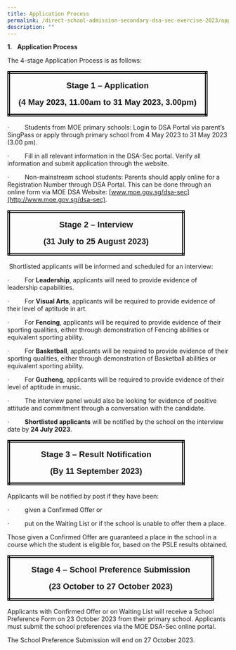 ```yaml
---
title: Application Process
permalink: /direct-school-admission-secondary-dsa-sec-exercise-2023/application-process/
description: ""
---
```

**1.**&nbsp;&nbsp; **Application Process**

The 4-stage Application Process is as follows:

<table class="MsoNormalTable" border="1" cellspacing="0" cellpadding="0" style="border-collapse:collapse;border:none;mso-border-alt:double windowtext 4.5pt;
 mso-yfti-tbllook:1184;mso-padding-alt:0cm 5.4pt 0cm 5.4pt"><tbody><tr style="mso-yfti-irow:0;mso-yfti-firstrow:yes;mso-yfti-lastrow:yes"><td width="430" valign="top" style="width:322.4pt;border:double windowtext 4.5pt;
  padding:0cm 5.4pt 0cm 5.4pt"><p class="MsoNormal" align="center" style="text-align:center"><b style="mso-bidi-font-weight:normal"><span lang="EN-SG" style="font-size:14.0pt;
  line-height:115%;font-family:&quot;Source Sans Pro&quot;,sans-serif;mso-bidi-font-family:
  Arial">Stage 1 – Application</span></b></p><p class="MsoNormal" align="center" style="text-align:center"><b style="mso-bidi-font-weight:normal"><span lang="EN-SG" style="font-size:14.0pt;
  line-height:115%;font-family:&quot;Source Sans Pro&quot;,sans-serif;mso-bidi-font-family:
  Arial">(4 May 2023, 11.00am to 31 May 2023, 3.00pm)</span></b><b style="mso-bidi-font-weight:normal"><span lang="EN-SG" style="font-size:12.0pt;
  line-height:115%;font-family:&quot;Source Sans Pro&quot;,sans-serif;mso-bidi-font-family:
  Arial"></span></b></p></td></tr></tbody></table>

·&nbsp;&nbsp;&nbsp;&nbsp;&nbsp;&nbsp;&nbsp;&nbsp; Students from MOE primary schools: Login to DSA Portal via parent’s SingPass or apply through primary school from 4 May 2023 to 31 May 2023 (3.00 pm).

·&nbsp;&nbsp;&nbsp;&nbsp;&nbsp;&nbsp;&nbsp;&nbsp; Fill in all relevant information in the DSA-Sec portal. Verify all information and submit application through the website.

·&nbsp;&nbsp;&nbsp;&nbsp;&nbsp;&nbsp;&nbsp;&nbsp; Non-mainstream school students: Parents should apply online for a Registration Number through DSA Portal. This can be done through an online form via MOE DSA Website: [www.moe.gov.sg/dsa-sec](http://www.moe.gov.sg/dsa-sec).

<table class="MsoNormalTable" border="1" cellspacing="0" cellpadding="0" style="border-collapse:collapse;border:none;mso-border-alt:double windowtext 4.5pt;
 mso-yfti-tbllook:1184;mso-padding-alt:0cm 5.4pt 0cm 5.4pt"><tbody><tr style="mso-yfti-irow:0;mso-yfti-firstrow:yes;mso-yfti-lastrow:yes"><td width="378" valign="top" style="width:10.0cm;border:double windowtext 4.5pt;
  padding:0cm 5.4pt 0cm 5.4pt"><p class="MsoNormal" align="center" style="text-align:center"><b style="mso-bidi-font-weight:normal"><span lang="EN-SG" style="font-size:14.0pt;
  line-height:115%;font-family:&quot;Source Sans Pro&quot;,sans-serif;mso-bidi-font-family:
  Arial">Stage 2 – Interview</span></b></p><p class="MsoNormal" align="center" style="text-align:center"><b style="mso-bidi-font-weight:normal"><span lang="EN-SG" style="font-size:14.0pt;
  line-height:115%;font-family:&quot;Source Sans Pro&quot;,sans-serif;mso-bidi-font-family:
  Arial">(31 July to 25 August 2023)</span></b><b style="mso-bidi-font-weight:
  normal"><span lang="EN-SG" style="font-size:12.0pt;line-height:115%;font-family:
  &quot;Source Sans Pro&quot;,sans-serif;mso-bidi-font-family:Arial"></span></b></p></td></tr></tbody></table>

&nbsp;Shortlisted applicants will be informed and scheduled for an interview:

·&nbsp;&nbsp;&nbsp;&nbsp;&nbsp;&nbsp;&nbsp;&nbsp; For **Leadership**, applicants will need to provide evidence of leadership capabilities.

·&nbsp;&nbsp;&nbsp;&nbsp;&nbsp;&nbsp;&nbsp;&nbsp; For **Visual Arts**, applicants will be required to provide evidence of their level of aptitude in art.

·&nbsp;&nbsp;&nbsp;&nbsp;&nbsp;&nbsp;&nbsp;&nbsp; For **Fencing**, applicants will be required to provide evidence of their sporting qualities, either through demonstration of Fencing abilities or equivalent sporting ability.

·&nbsp;&nbsp;&nbsp;&nbsp;&nbsp;&nbsp;&nbsp;&nbsp; For **Basketball**, applicants will be required to provide evidence of their sporting qualities, either through demonstration of Basketball abilities or equivalent sporting ability.

·&nbsp;&nbsp;&nbsp;&nbsp;&nbsp;&nbsp;&nbsp;&nbsp; For **Guzheng**, applicants will be required to provide evidence of their level of aptitude in music.

·&nbsp;&nbsp;&nbsp;&nbsp;&nbsp;&nbsp;&nbsp;&nbsp; The interview panel would also be looking for evidence of positive attitude and commitment through a conversation with the candidate.

·&nbsp;&nbsp;&nbsp;&nbsp;&nbsp;&nbsp;&nbsp;&nbsp; **Shortlisted applicants** will be notified by the school on the interview date by **24 July 2023**.

<table class="MsoNormalTable" border="1" cellspacing="0" cellpadding="0" style="border-collapse:collapse;border:none;mso-border-alt:double windowtext 4.5pt;
 mso-yfti-tbllook:1184;mso-padding-alt:0cm 5.4pt 0cm 5.4pt"><tbody><tr style="mso-yfti-irow:0;mso-yfti-firstrow:yes;mso-yfti-lastrow:yes"><td width="378" valign="top" style="width:10.0cm;border:double windowtext 4.5pt;
  padding:0cm 5.4pt 0cm 5.4pt"><p class="MsoNormal" align="center" style="text-align:center"><b style="mso-bidi-font-weight:normal"><span lang="EN-SG" style="font-size:14.0pt;
  line-height:115%;font-family:&quot;Source Sans Pro&quot;,sans-serif;mso-bidi-font-family:
  Arial">Stage 3 – Result Notification</span></b></p><p class="MsoNormal" align="center" style="text-align:center"><b style="mso-bidi-font-weight:normal"><span lang="EN-SG" style="font-size:14.0pt;
  line-height:115%;font-family:&quot;Source Sans Pro&quot;,sans-serif;mso-bidi-font-family:
  Arial">(By 11 September 2023)</span></b><b style="mso-bidi-font-weight:normal"><span lang="EN-SG" style="font-size:12.0pt;line-height:115%;font-family:&quot;Source Sans Pro&quot;,sans-serif;
  mso-bidi-font-family:Arial"></span></b></p></td></tr></tbody></table>

Applicants will be notified by post if they have been:

·&nbsp;&nbsp;&nbsp;&nbsp;&nbsp;&nbsp;&nbsp;&nbsp; given a Confirmed Offer or

·&nbsp;&nbsp;&nbsp;&nbsp;&nbsp;&nbsp;&nbsp;&nbsp; put on the Waiting List or if the school is unable to offer them a place.

Those given a Confirmed Offer are guaranteed a place in the school in a course which the student is eligible for, based on the PSLE results obtained.

<table class="MsoNormalTable" border="1" cellspacing="0" cellpadding="0" style="border-collapse:collapse;border:none;mso-border-alt:double windowtext 4.5pt;
 mso-yfti-tbllook:1184;mso-padding-alt:0cm 5.4pt 0cm 5.4pt"><tbody><tr style="mso-yfti-irow:0;mso-yfti-firstrow:yes;mso-yfti-lastrow:yes"><td width="445" valign="top" style="width:333.45pt;border:double windowtext 4.5pt;
  padding:0cm 5.4pt 0cm 5.4pt"><p class="MsoNormal" align="center" style="text-align:center"><b style="mso-bidi-font-weight:normal"><span lang="EN-SG" style="font-size:14.0pt;
  line-height:115%;font-family:&quot;Source Sans Pro&quot;,sans-serif;mso-bidi-font-family:
  Arial">Stage 4 – School Preference Submission</span></b></p><p class="MsoNormal" align="center" style="text-align:center"><b style="mso-bidi-font-weight:normal"><span lang="EN-SG" style="font-size:14.0pt;
  line-height:115%;font-family:&quot;Source Sans Pro&quot;,sans-serif;mso-bidi-font-family:
  Arial">(23 October to 27 October 2023)</span></b><b style="mso-bidi-font-weight:
  normal"><span lang="EN-SG" style="font-size:12.0pt;line-height:115%;font-family:
  &quot;Source Sans Pro&quot;,sans-serif;mso-bidi-font-family:Arial"></span></b></p></td></tr></tbody></table>

Applicants with Confirmed Offer or on Waiting List will receive a School Preference Form on 23 October 2023 from their primary school. Applicants must submit the school preferences via the MOE DSA-Sec online portal.

The School Preference Submission will end on 27 October 2023.